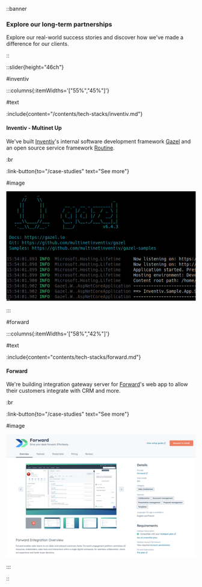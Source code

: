 ::banner

### Explore our long-term partnerships

Explore our real-world success stories and discover how we've made a difference
for our clients.

::

::slider{height="46ch"}

#inventiv

:::columns{:itemWidths='["55%","45%"]'}

#text

:include{content="/contents/tech-stacks/inventiv.md"}

#### Inventiv - Multinet Up

We've built [Inventiv][]'s internal software development framework [Gazel][] and
an open source service framework [Routine][].

:br

:link-button{to="/case-studies" text="See more"}

#image

![Gazel](/images/case-studies/gazel-running.png)

:::

#forward

:::columns{:itemWidths='["58%","42%"]'}

#text

:include{content="contents/tech-stacks/forward.md"}

#### Forward

We're building integration gateway server for [Forward][]'s web app to allow
their customers integrate with CRM and more.

:br

:link-button{to="/case-studies" text="See more"}

#image

![Forward](/images/case-studies/forward-hubspot-app.png)

:::

::

[Forward]: https://dealforward.com/
[Gazel]: https://gazel.io/
[Inventiv]: https://inventiv.com.tr/en/home
[Routine]: https://github.com/multinetinventiv/routine
